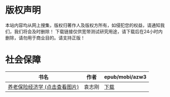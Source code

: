 # 版权声明

本站内容均从网上搜集，版权归著作人及版权方所有，如侵犯您的权益，请通知我们，我们将会及时删除！ 下载链接仅供宽带测试研究用途，请下载后在24小时内删除，请勿用于商业目的。请支持正版！

# 社会保障

| 书名 | 作者 | epub/mobi/azw3 |
| --- | --- | --- |
| [养老保险经济学 (点击查看图片)](https://www.dushupai.com/attachment/2024/06/06/eb3cefea79fc7f4a.jpg) | 袁志刚 | [下载](https://url89.ctfile.com/f/31084289-1357031059-7ae40f?p=8866) |
